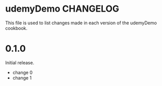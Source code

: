 # udemyDemo CHANGELOG

This file is used to list changes made in each version of the udemyDemo cookbook.

# 0.1.0

Initial release.

- change 0
- change 1

